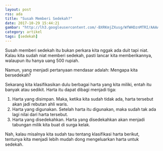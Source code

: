 ```yaml
---
layout: post
rss: ada
title: "Susah Memberi Sedekah?"
date: 2017-10-29 15:44:21
gambar: "http://lh3.googleusercontent.com/-BXRKmjZXusg/WfWHDznMTRI/AAAAAAAACmI/Ua15sGPqweg0CmWQ4p8ZdIWdCvBseg_KACLcBGAs/s900/show.php.jpeg"
category: artikel
tags: [sedekah]
---
```


Susah memberi sedekah itu bukan perkara kita nggak ada duit tapi niat. Kalau kita sudah niat memberi sedekah, pasti lancar kita memberikannya, walaupun itu hanya uang 500 rupiah.

Namun, yang menjadi pertanyaan mendasar adalah: Mengapa kita bersedekah?

Sekarang kita klasifikasikan dulu berbagai harta yang kita miliki, entah itu banyak atau sedikit. Harta itu dapat dibagi menjadi tiga:

1. Harta yang disimpan. Maka, ketika kita sudah tidak ada, harta tersebut akan jadi rebutan ahli waris.
2. Harta yang digunakan. Setelah harta itu digunakan, maka sudah tak ada lagi nilai dari harta tersebut.
3. Harta yang disedekahkan. Harta yang disedekahkan akan menjadi tabungan milik kita buat di surga kelak.

Nah, kalau misalnya kita sudah tau tentang klasifikasi harta berikut, tentunya kita menjadi lebih mudah dong mengeluarkan harta untuk sedekah.